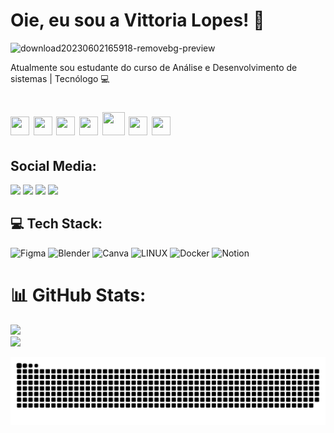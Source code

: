 # Oie, eu sou a Vittoria Lopes! 🐍 
 ![download20230602165918-removebg-preview](https://github.com/Vittoriaalopes/Vittoriaalopes/assets/132390477/955280f8-4c82-48e1-9312-d91889e76bb2)
  
 Atualmente sou estudante do curso de Análise e Desenvolvimento de sistemas | Tecnólogo 💻 <h1> 
<img src="https://cdn.jsdelivr.net/gh/devicons/devicon/icons/python/python-original-wordmark.svg" height="30" width="30" />
<img src="https://cdn.jsdelivr.net/gh/devicons/devicon/icons/c/c-original.svg" height="30" width="30" /> <img src="https://cdn.jsdelivr.net/gh/devicons/devicon/icons/cplusplus/cplusplus-original.svg" height="30" width="30" />  <img src="https://cdn.jsdelivr.net/gh/devicons/devicon/icons/html5/html5-original.svg" height="30" width="30" /> <img src="https://cdn.jsdelivr.net/gh/devicons/devicon/icons/css3/css3-original-wordmark.svg" height="37" width="36" />
<img src="https://cdn.jsdelivr.net/gh/devicons/devicon/icons/java/java-original-wordmark.svg" height="30" width="30" />
<img src="https://cdn.jsdelivr.net/gh/devicons/devicon/icons/javascript/javascript-plain.svg" height="30" width="30" />

## Social Media:
<a href="https://instagram.com/vittoriaalopes" target="_blank"><img src="https://img.shields.io/badge/-Instagram-%23E4405F?style=for-the-badge&logo=instagram&logoColor=white" target="_blank"></a>
<a href="[https://discord.gg/108566394621369967](https://discord.com/channels/@me)5" target="_blank"><img src="https://img.shields.io/badge/Discord-7289DA?style=for-the-badge&logo=discord&logoColor=white" target="_blank"></a> 
<a href = "mailto:vittoria.amorim24@gmail.com"><img src="https://img.shields.io/badge/-Gmail-%23333?style=for-the-badge&logo=gmail&logoColor=white" target="_blank"></a>
<a href="https://www.linkedin.com/in/vittoria-castro-amorim-lopes-801a1825b/" target="_blank"><img src="https://img.shields.io/badge/-LinkedIn-%230077B5?style=for-the-badge&logo=linkedin&logoColor=white" target="_blank"></a> 
 
 ## 💻 Tech Stack:
  
  ![Figma](https://img.shields.io/badge/Figma-F24E1E?style=for-the-badge&logo=figma&logoColor=white)
  ![Blender](https://img.shields.io/badge/blender-%23F5792A.svg?style=for-the-badge&logo=blender&logoColor=white) 
  ![Canva](https://img.shields.io/badge/Canva-%2300C4CC.svg?style=for-the-badge&logo=Canva&logoColor=white) 
  ![LINUX](https://img.shields.io/badge/Linux-FCC624?style=for-the-badge&logo=linux&logoColor=black) 
  ![Docker](https://img.shields.io/badge/docker-%230db7ed.svg?style=for-the-badge&logo=docker&logoColor=white) 
  ![Notion](https://img.shields.io/badge/Notion-%23000000.svg?style=for-the-badge&logo=notion&logoColor=white) 
 
  # 📊 GitHub Stats:
![](https://github-readme-stats.vercel.app/api?username=Vittoriaalopes&theme=dracula&hide_border=false&include_all_commits=false&count_private=false)<br/>
![](https://github-readme-streak-stats.herokuapp.com/?user=Vittoriaalopes&theme=dracula&hide_border=false)<br/>
  
 ![Snake animation](https://github.com/ellen2121/ellen2121/blob/output/github-contribution-grid-snake.svg)
 
</div>
 

<!---
Vittoriaalopes/Vittoriaalopes is a ✨ special ✨ repository because its `README.md` (this file) appears on your GitHub profile.
You can click the Preview link to take a look at your changes.
--->
